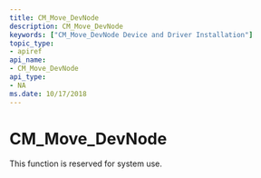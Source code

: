 ```yaml
---
title: CM_Move_DevNode
description: CM_Move_DevNode
keywords: ["CM_Move_DevNode Device and Driver Installation"]
topic_type:
- apiref
api_name:
- CM_Move_DevNode
api_type:
- NA
ms.date: 10/17/2018
---
```


# CM_Move_DevNode

This function is reserved for system use.
